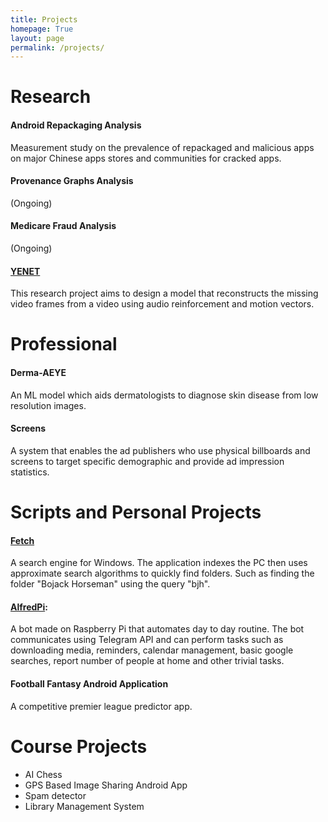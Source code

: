 ```yaml
---
title: Projects
homepage: True
layout: page
permalink: /projects/
---
```


# Research

#### Android Repackaging Analysis
Measurement study on the prevalence of repackaged and malicious apps on major Chinese apps stores and communities for cracked apps. 
<br/>

#### Provenance Graphs Analysis
(Ongoing)
<br/>

#### Medicare Fraud Analysis 
(Ongoing)
<br/>

#### [YENET](https://github.com/hussamh10/yenet)
This research project aims to design a model that reconstructs the missing video frames from a video using audio reinforcement and motion vectors.
<br/>

# Professional

#### Derma-AEYE
An ML model which aids dermatologists to diagnose skin disease from low resolution images.
<br/>

#### Screens
A system that enables the ad publishers who use physical billboards and screens to target specific demographic and provide ad impression statistics.
<br/>

# Scripts and Personal Projects

#### [Fetch](https://github.com/hussamh10/fetch)
A search engine for Windows. The application indexes the PC then uses approximate search algorithms to quickly find folders. Such as finding the folder "Bojack Horseman" using the query "bjh". 
<br/>

#### [AlfredPi](https://github.com/hussamh10/alfredpi):
A bot made on Raspberry Pi that automates day to day routine. The bot communicates using Telegram API and can perform tasks such as downloading media, reminders, calendar management, basic google searches, report number of people at home and other trivial tasks.
<br/>

#### Football Fantasy Android Application
A competitive premier league predictor app.
<br/>

# Course Projects
- AI Chess
- GPS Based Image Sharing Android App
- Spam detector
- Library Management System
